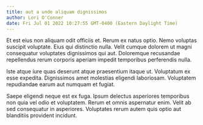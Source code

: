 ```yaml
---
title: aut a unde aliquam dignissimos
author: Lori O'Conner
date: Fri Jul 01 2022 10:27:55 GMT-0400 (Eastern Daylight Time)
---
```

Et est eius non aliquam odit officiis et. Rerum ex natus optio. Nemo voluptas suscipit voluptate. Eius qui distinctio nulla. Velit cumque dolorem ut magni consequatur voluptates dignissimos qui aut. Doloremque recusandae repellendus rerum corporis aperiam impedit temporibus perferendis nulla.

 Iste atque iure quas deserunt atque praesentium itaque ut. Voluptatum ex esse expedita. Dignissimos amet molestias eligendi laboriosam. Voluptatem repudiandae earum aut numquam et fugiat.

 Saepe eligendi neque est ex fuga. Ipsum delectus asperiores temporibus non quia vel odio et voluptatem. Rerum et omnis aspernatur enim. Velit ab sed consequatur in asperiores. Voluptates rerum autem quis optio aut blanditiis provident incidunt.